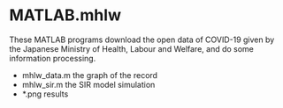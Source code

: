 # MATLAB.mhlw
These MATLAB programs download the open data of COVID-19 given by the Japanese Ministry of Health, Labour and Welfare, and do some information processing. 
- mhlw_data.m the graph of the record
- mhlw_sir.m the SIR model simulation 
- *.png results
